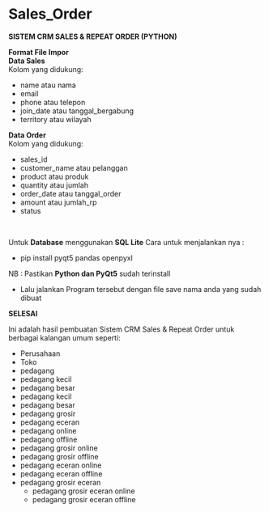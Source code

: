 # Sales_Order
<strong>SISTEM CRM SALES & REPEAT ORDER (PYTHON)</strong>

<strong>Format File Impor</strong><br>
<b>Data Sales</b><br>
Kolom yang didukung:
- name atau nama
- email
- phone atau telepon
- join_date atau tanggal_bergabung
- territory atau wilayah

<b>Data Order</b><br>
Kolom yang didukung:
- sales_id
- customer_name atau pelanggan
- product atau produk
- quantity atau jumlah
- order_date atau tanggal_order
- amount atau jumlah_rp
- status
<br>

Untuk <b>Database</b> menggunakan <b>SQL Lite</b>
Cara untuk menjalankan nya :</br>

- pip install pyqt5 pandas openpyxl</br>

NB : Pastikan <b>Python dan PyQt5</b> sudah terinstall</br>

- Lalu jalankan Program tersebut dengan file save nama anda yang sudah dibuat</br>

<strong>SELESAI</strong>

Ini adalah hasil pembuatan Sistem CRM Sales & Repeat Order untuk berbagai kalangan umum seperti:
- Perusahaan
- Toko
- pedagang
- pedagang kecil
- pedagang besar
- pedagang kecil
- pedagang besar
- pedagang grosir
- pedagang eceran
- pedagang online
- pedagang offline
- pedagang grosir online
- pedagang grosir offline
- pedagang eceran online
- pedagang eceran offline
- pedagang grosir eceran
    - pedagang grosir eceran online
    - pedagang grosir eceran offline
